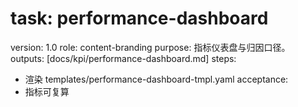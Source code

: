 # task: performance-dashboard

version: 1.0
role: content-branding
purpose: 指标仪表盘与归因口径。
outputs: [docs/kpi/performance-dashboard.md]
steps:

- 渲染 templates/performance-dashboard-tmpl.yaml
  acceptance:
- 指标可复算
